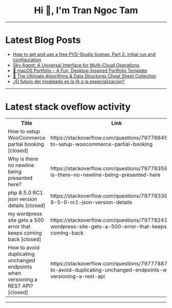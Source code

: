 <h1 align="center">Hi 👋, I'm Tran Ngoc Tam</h1>

---

# Latest Blog Posts 
<!-- BLOG-POST-LIST:START -->
- [How to get and use a free PVS-Studio license. Part 2: initial run and configuration](https://dev.to/pvsdev/how-to-get-and-use-a-free-pvs-studio-license-part-2-initial-run-and-configuration-3013)
- [Sky Agent: A Universal Interface for Multi-Cloud Operations](https://dev.to/dinindu_suriyamudali_e604/sky-agent-a-universal-interface-for-multi-cloud-operations-mi5)
- [🍏 macOS Portfolio – A Fun, Desktop-Inspired Portfolio Template](https://dev.to/emdadulislam/macos-portfolio-a-fun-desktop-inspired-portfolio-template-26p3)
- [🚀 The Ultimate Algorithms &amp; Data Structures Cheat Sheet Collection](https://dev.to/harsh8088/the-ultimate-algorithms-data-structures-cheat-sheet-collection-2p2k)
- [¿El futuro del modelado es la IA o la especialización?](https://dev.to/yomero243/el-futuro-del-modelado-es-la-ia-o-la-especializacion-240b)
<!-- BLOG-POST-LIST:END -->

---

# Latest stack oveflow activity
<table>
  <tr><th>Title</th><th>Link</th></tr>
  <!-- STACKOVERFLOW:START --><tr><td>How to setup WooCommerce partial booking [closed]</td><td>https://stackoverflow.com/questions/79778645/how-to-setup-woocommerce-partial-booking</td></tr><tr><td>Why is there no newline being presented here?</td><td>https://stackoverflow.com/questions/79778359/why-is-there-no-newline-being-presented-here</td></tr><tr><td>php 8.5.0 RC1 json version details [closed]</td><td>https://stackoverflow.com/questions/79778339/php-8-5-0-rc1-json-version-details</td></tr><tr><td>my wordpress site gets a 500 error that keeps coming back [closed]</td><td>https://stackoverflow.com/questions/79778241/my-wordpress-site-gets-a-500-error-that-keeps-coming-back</td></tr><tr><td>How to avoid duplicating unchanged endpoints when versioning a REST API? [closed]</td><td>https://stackoverflow.com/questions/79777887/how-to-avoid-duplicating-unchanged-endpoints-when-versioning-a-rest-api</td></tr><!-- STACKOVERFLOW:END -->
</table>

---


